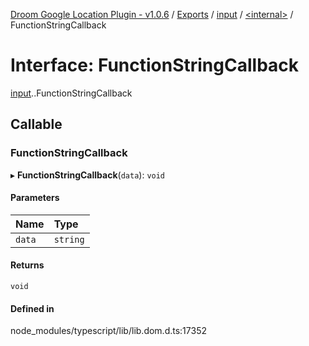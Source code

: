 [Droom Google Location Plugin - v1.0.6](../README.md) / [Exports](../modules.md) / [input](../modules/input.md) / [<internal\>](../modules/input._internal_.md) / FunctionStringCallback

# Interface: FunctionStringCallback

[input](../modules/input.md).[<internal>](../modules/input._internal_.md).FunctionStringCallback

## Callable

### FunctionStringCallback

▸ **FunctionStringCallback**(`data`): `void`

#### Parameters

| Name | Type |
| :------ | :------ |
| `data` | `string` |

#### Returns

`void`

#### Defined in

node_modules/typescript/lib/lib.dom.d.ts:17352
